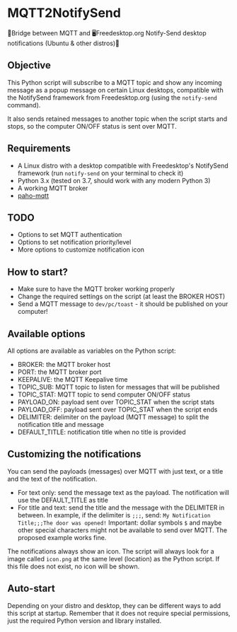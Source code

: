 # MQTT2NotifySend

🌉Bridge between MQTT and 🖥️Freedesktop.org Notify-Send desktop notifications (Ubuntu &amp; other distros)🐧

## Objective

This Python script will subscribe to a MQTT topic and show any incoming message as a popup message on certain Linux desktops, compatible with the NotifySend framework from Freedesktop.org (using the `notify-send` command).

It also sends retained messages to another topic when the script starts and stops, so the computer ON/OFF status is sent over MQTT.

## Requirements

- A Linux distro with a desktop compatible with Freedesktop's NotifySend framework (run `notify-send` on your terminal to check it)
- Python 3.x (tested on 3.7, should work with any modern Python 3)
- A working MQTT broker
- [paho-mqtt](https://pypi.org/project/paho-mqtt/)

## TODO

- Options to set MQTT authentication
- Options to set notification priority/level
- More options to customize notification icon

## How to start?

- Make sure to have the MQTT broker working properly
- Change the required settings on the script (at least the BROKER HOST)
- Send a MQTT message to `dev/pc/toast` - it should be published on your computer!

## Available options

All options are available as variables on the Python script:

- BROKER: the MQTT broker host
- PORT: the MQTT broker port
- KEEPALIVE: the MQTT Keepalive time
- TOPIC_SUB: MQTT topic to listen for messages that will be published 
- TOPIC_STAT: MQTT topic to send computer ON/OFF status
- PAYLOAD_ON: payload sent over TOPIC_STAT when the script stats
- PAYLOAD_OFF: payload sent over TOPIC_STAT when the script ends
- DELIMITER: delimiter on the payload (MQTT message) to split the notification title and message
- DEFAULT_TITLE: notification title when no title is provided

## Customizing the notifications

You can send the payloads (messages) over MQTT with just text, or a title and the text of the notification.

- For text only: send the message text as the payload. The notification will use the DEFAULT_TITLE as title
- For title and text: send the title and the message with the DELIMITER in between. In example, if the delimiter is `;;;`, send:
`My Notification Title;;;The door was opened!`
Important: dollar symbols `$` and maybe other special characters might not be available to send over MQTT. The proposed example works fine.

The notifications always show an icon. The script will always look for a image called `icon.png` at the same level (location) as the Python script. If this file does not exist, no icon will be shown.

## Auto-start

Depending on your distro and desktop, they can be different ways to add this script at startup. Remember that it does not require special permissions, just the required Python version and library installed.
